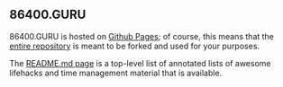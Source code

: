 ## 86400.GURU

86400.GURU is hosted on [Github Pages](https://pages.github.com/); of course, this means that the [entire repository](https://github.com/86400guru/86400guru.github.io/) is meant to be forked and used for your purposes.

The [README.md page](https://github.com/86400guru/86400guru.github.io/blob/main/README.md) is a top-level list of annotated lists of awesome lifehacks and time management material that is available.
